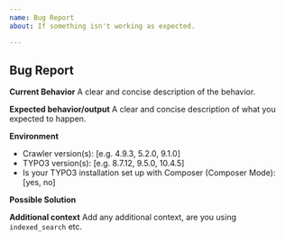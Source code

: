 ```yaml
---
name: Bug Report
about: If something isn't working as expected.

---
```


## Bug Report

**Current Behavior**
A clear and concise description of the behavior.

**Expected behavior/output**
A clear and concise description of what you expected to happen.

**Environment**
- Crawler version(s): [e.g. 4.9.3, 5.2.0, 9.1.0]
- TYPO3 version(s): [e.g. 8.7.12, 9.5.0, 10.4.5]
- Is your TYPO3 installation set up with Composer (Composer Mode): [yes, no]

**Possible Solution**
<!--- Only if you have suggestions on a fix for the bug -->

**Additional context**
Add any additional context, are you using `indexed_search` etc.
